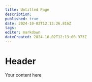```yaml
---
title: Untitled Page
description: 
published: true
date: 2024-10-02T12:13:26.816Z
tags: 
editor: markdown
dateCreated: 2024-10-02T12:13:00.373Z
---
```


# Header
Your content here